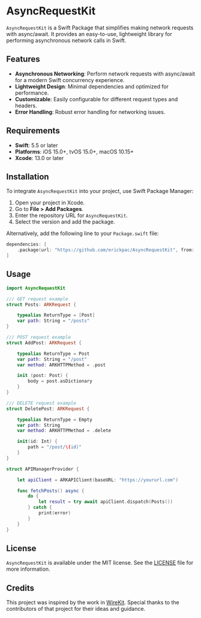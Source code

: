 # AsyncRequestKit

`AsyncRequestKit` is a Swift Package that simplifies making network requests with async/await. It provides an easy-to-use, lightweight library for performing asynchronous network calls in Swift.

## Features

- **Asynchronous Networking**: Perform network requests with async/await for a modern Swift concurrency experience.
- **Lightweight Design**: Minimal dependencies and optimized for performance.
- **Customizable**: Easily configurable for different request types and headers.
- **Error Handling**: Robust error handling for networking issues.

## Requirements

- **Swift**: 5.5 or later
- **Platforms**: iOS 15.0+, tvOS 15.0+, macOS 10.15+
- **Xcode**: 13.0 or later

## Installation

To integrate `AsyncRequestKit` into your project, use Swift Package Manager:

1. Open your project in Xcode.
2. Go to **File > Add Packages**.
3. Enter the repository URL for `AsyncRequestKit`.
4. Select the version and add the package.

Alternatively, add the following line to your `Package.swift` file:

```swift
dependencies: [
    .package(url: "https://github.com/erickpac/AsyncRequestKit", from: "1.0.0")
]
```

## Usage

```swift
import AsyncRequestKit

/// GET request example
struct Posts: ARKRequest {

    typealias ReturnType = [Post]
    var path: String = "/posts"
}

/// POST request example
struct AddPost: ARKRequest {

    typealias ReturnType = Post
    var path: String = "/post"
    var method: ARKHTTPMethod = .post

    init (post: Post) {
        body = post.asDictionary
    }
}

/// DELETE request example
struct DeletePost: ARKRequest {

    typealias ReturnType = Empty
    var path: String
    var method: ARKHTTPMethod = .delete

    init(id: Int) {
        path = "/post/\(id)"
    }
}

struct APIManagerProvider {

    let apiClient = ARKAPIClient(baseURL: "https://yoururl.com")

    func fetchPosts() async {
        do {
            let result = try await apiClient.dispatch(Posts())
        } catch {
            print(error)
        }
    }
}
```

## License

`AsyncRequestKit` is available under the MIT license. See the [LICENSE](LICENSE) file for more information.

## Credits

This project was inspired by the work in [WireKit](https://github.com/afterxleep/WireKit). Special thanks to the contributors of that project for their ideas and guidance.
